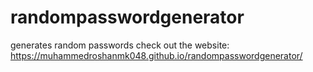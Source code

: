 # randompasswordgenerator
generates random passwords
check out the website: https://muhammedroshanmk048.github.io/randompasswordgenerator/
